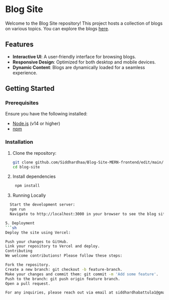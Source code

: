 # Blog Site

Welcome to the Blog Site repository! This project hosts a collection of blogs on various topics. You can explore the blogs [here](https://blog-site-eight-chi.vercel.app/blogs).

## Features

- **Interactive UI**: A user-friendly interface for browsing blogs.
- **Responsive Design**: Optimized for both desktop and mobile devices.
- **Dynamic Content**: Blogs are dynamically loaded for a seamless experience.

## Getting Started

### Prerequisites

Ensure you have the following installed:
- [Node.js](https://nodejs.org/) (v14 or higher)
- [npm](https://www.npmjs.com/)

### Installation

1. Clone the repository:
   ```sh
   git clone github.com/Siddhardhaa/Blog-Site-MERN-frontend/edit/main/README.md
   cd blog-site
2. Install dependencies
   ```sh
    npm install
4. Running Locally
```sh
  Start the development server:
  npm run
  Navigate to http://localhost:3000 in your browser to see the blog site in action.

5. Deployment
```sh
Deploy the site using Vercel:

Push your changes to GitHub.
Link your repository to Vercel and deploy.
Contributing
We welcome contributions! Please follow these steps:

Fork the repository.
Create a new branch: git checkout -b feature-branch.
Make your changes and commit them: git commit -m 'Add some feature'.
Push to the branch: git push origin feature branch.
Open a pull request.

For any inquiries, please reach out via email at siddhardhabattula1@gmai.com
